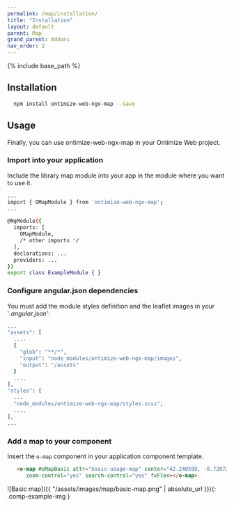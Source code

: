 ```yaml
---
permalink: /map/installation/
title: "Installation"
layout: default
parent: Map
grand_parent: Addons
nav_order: 2
---
```


{% include base_path %}

## Installation

```bash
  npm install ontimize-web-ngx-map --save
```

## Usage

Finally, you can use ontimize-web-ngx-map in your Ontimize Web project.

### Import into your application


Include the library map module into your app in the module where you want to use it.

```bash
...
import { OMapModule } from 'ontimize-web-ngx-map';
...

@NgModule({
  imports: [
    OMapModule,
    /* other imports */
  ],
  declarations: ...
  providers: ...
})
export class ExampleModule { }
```


### Configure angular.json dependencies

You must add the module styles definition and the leaflet images in your '*.angular.json*':

```bash
...
"assets": [
  ....
  {
    "glob": "**/*",
    "input": "node_modules/ontimize-web-ngx-map/images",
    "output": "/assets"
  }
  ....
],
"styles": [
  ...
  "node_modules/ontimize-web-ngx-map/styles.scss",
  ....
],
...
```


### Add  a map to your component

Insert the `o-map` component in your application component template.


```html
   <o-map #oMapBasic attr="basic-usage-map" center="42.240599, -8.720727" zoom="11" min-zoom="3" max-zoom="20"
      zoom-control="yes" search-control="yes" fxFlex></o-map>
```

![Basic map]({{ "/assets/images/map/basic-map.png" | absolute_url }}){: .comp-example-img }
